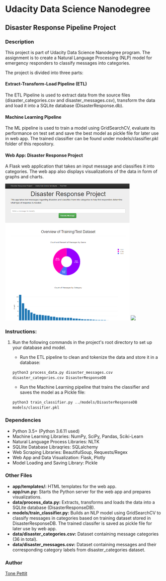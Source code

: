 # Udacity Data Science Nanodegree
## Disaster Response Pipeline Project 
### Description
This project is part of Udacity Data Science Nanodegree program. 
The assignment is to create a Natural Language Processing (NLP) model for emergency responders to classify messages into categories.

The project is divided into three parts: 
#### Extract-Transform-Load Pipeline (ETL)
The ETL Pipeline is used to extract data from the source files (disaster_categories.csv and disaster_messages.csv), transform the data and load it into a SQLite database (DisasterResponse.db).

#### Machine Learning Pipeline 
The ML pipeline is used to train a model using GridSearchCV, evaluate its performance on test set and save the best model as pickle file for later use in web app. The trained classifier can be found under models/classifier.pkl folder of this repository.

#### Web App: Disaster Response Project
A Flask web application that takes an input message and classifies it into categories. The web app also displays visualizations of the data in form of graphs and charts.

<img src="https://github.com/brothercast/Data-Science/blob/master/disaster_response_pipeline_project/img/DizRespApp2.png" width="400">
<img src="https://github.com/brothercast/Data-Science/blob/master/disaster_response_pipeline_project/img/DizRespApp.png width="400">

### Instructions:
1) Run the following commands in the project's root directory to set up your database and model.
    - Run the ETL pipeline to clean and tokenize the data and store it in a database:
    
    ```python3 process_data.py disaster_messages.csv disaster_categories.csv DisasterResponseDB```
    
    - Run the Machine Learning pipeline that trains the classifier and saves the model as a Pickle file: 
    
    ```python3 train_classifier.py ../models/DisasterResponseDB models/classifier.pkl```

### Dependencies
- Python 3.5+ (Python 3.6.11 used)
- Machine Learning Libraries: NumPy, SciPy, Pandas, Sciki-Learn
- Natural Language Process Libraries: NLTK
- SQLlite Database Libraqries: SQLalchemy
- Web Scraping Libraries: BeautifulSoup, Requests/Regex
- Web App and Data Visualization: Flask, Plotly
- Model Loading and Saving Library: Pickle

### Other Files
- **app/templates/:** HTML templates for the web app.
- **app/run.py:** Starts the Python server for the web app and prepares visualizations.
- **data/process_data.py:** Extracts, transforms and loads the data into a SQLite database (DisasterResponseDB). 
- **models/train_classifier.py:** Builds an NLP model using GridSearchCV to classify messages in categories based on training dataset stored in DisasterResponseDB. The trained classifer is saved as pickle file for later use by web app.
- **data/disaster_categories.csv:** Dataset containing message categories (36 in total). 
- **data/disaster_messages.csv:** Dataset containing messages and their corresponding category labels from disaster_categories dataset.

### Author 
[Tone Pettit](https://github.com/brothercast)
